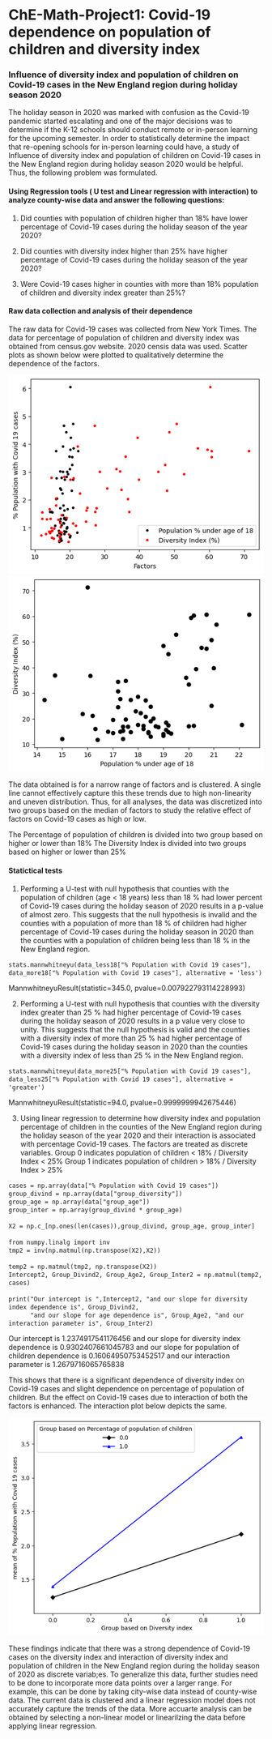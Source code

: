 # ChE-Math-Project1: Covid-19 dependence on population of children and diversity index

### Influence of diversity index and population of children on Covid-19 cases in the New England region during holiday season 2020

The holiday season in 2020 was marked with confusion as the Covid-19 pandemic started escalating and one of the major decisions was to determine if the K-12 schools should conduct remote or in-person learning for the upcoming semester. In order to statistically determine the impact that re-opening schools for in-person learning could have, a study of  Influence of diversity index and population of children on Covid-19 cases in the New England region during holiday season 2020 would be helpful. Thus, the following problem was formulated.


#### Using Regression tools ( U test and Linear regression with interaction) to analyze county-wise data and answer the following questions:
1. Did counties with population of children higher than 18% have lower percentage of Covid-19 cases during the holiday season of the year 2020?

2. Did counties with diversity index higher than 25% have higher percentage of Covid-19 cases during the holiday season of the year 2020?

3. Were Covid-19 cases higher in counties with more than 18% population of children and diversity index greater than 25%?

#### Raw data collection and analysis of their dependence
The raw data for Covid-19 cases was collected from New York Times. The data for percentage of population of children and diversity index was obtained from census.gov website. 2020 censis data was used. Scatter plots as shown below were plotted to qualitatively determine the dependence of the factors.


![Figure_6](https://github.com/sht150/CHE-Math-Project-updated/blob/main/Figure%206.png)
![Figure_7](https://github.com/sht150/CHE-Math-Project-updated/blob/main/Figure%207.png)

The data obtained is for a narrow range of factors and is clustered. A single line cannot effectively capture this these trends due to high non-linearity and uneven distribution. Thus, for all analyses, the data was discretized into two groups based on the median of factors to study the relative effect of factors on Covid-19 cases as high or low.


The Percentage of population of children is divided into two group based on higher or lower than 18%
The Diversity Index is divided into two groups based on higher or lower than 25%

#### Statictical tests
1. Performing a U-test with null hypothesis that counties with the population of children (age < 18 years) less than 18 % had lower percent of Covid-19 cases during the holiday season of 2020 results in a p-value of almost zero. This suggests that the null hypothesis is invalid and the counties with a population of more than 18 % of children had higher percentage of Covid-19 cases during the holiday season in 2020 than the counties with a population of children being less than 18 % in the New England region. 

```
stats.mannwhitneyu(data_less18["% Population with Covid 19 cases"], data_more18["% Population with Covid 19 cases"], alternative = 'less')
```
MannwhitneyuResult(statistic=345.0, pvalue=0.007922793114228993)

2. Performing a U-test with null hypothesis that counties with the diversity index greater than 25 % had higher percentage of Covid-19 cases during the holiday season of 2020 results in a p value very close to unity. This suggests that the null hypothesis is valid and the counties with a diversity index of more than 25 % had higher percentage of Covid-19 cases during the holiday season in 2020 than the counties with a diversity index of less than 25 % in the New England region. 

```
stats.mannwhitneyu(data_more25["% Population with Covid 19 cases"], data_less25["% Population with Covid 19 cases"], alternative = 'greater')
```
MannwhitneyuResult(statistic=94.0, pvalue=0.9999999942675446)

3. Using linear regression to determine how diversity index and population percentage of children in the counties of the New England region during the holiday season of the year 2020 and their interaction is associated with percentage Covid-19 cases. The factors are treated as discrete variables.
Group 0 indicates population of children < 18% / Diversity Index < 25%
Group 1 indicates population of children > 18% / Diversity Index > 25%

```
cases = np.array(data["% Population with Covid 19 cases"])
group_divind = np.array(data["group_diversity"])
group_age = np.array(data["group_age"])
group_inter = np.array(group_divind * group_age)

X2 = np.c_[np.ones(len(cases)),group_divind, group_age, group_inter]

from numpy.linalg import inv
tmp2 = inv(np.matmul(np.transpose(X2),X2))

temp2 = np.matmul(tmp2, np.transpose(X2))
Intercept2, Group_Divind2, Group_Age2, Group_Inter2 = np.matmul(temp2, cases)

print("Our intercept is ",Intercept2, "and our slope for diversity index dependence is", Group_Divind2, 
      "and our slope for age dependence is", Group_Age2, "and our interaction parameter is", Group_Inter2)
```
Our intercept is  1.2374917541176456 and our slope for diversity index dependence is 0.9302407661045783 and our slope for population of children dependence is 0.16064950753452517 and our interaction parameter is 1.2679716065765838

This shows that there is a significant dependence of diversity index on Covid-19 cases and slight dependence on percentage of population of children. But the effect on Covid-19 cases due to interaction of both the factors is enhanced. The interaction plot below depicts the same.

![Figure_8_interaction_plot](https://github.com/sht150/CHE-Math-Project-updated/blob/main/Figure%208_interaction%20plot.png)

These findings indicate that there was a strong dependence of Covid-19 cases on the diversity index and interaction of diversity index and population of children in the New England region during the holiday season of 2020 as discrete variab;es. To generalize this data, further studies need to be done to incorporate more data points over a larger range. For example, this can be done by taking city-wise data instead of county-wise data. The current data is clustered and a linear regression model does not accurately capture the trends of the data. More accuarte analysis can be obtained by selecting a non-linear model or linearilzing the data before applying linear regression.

